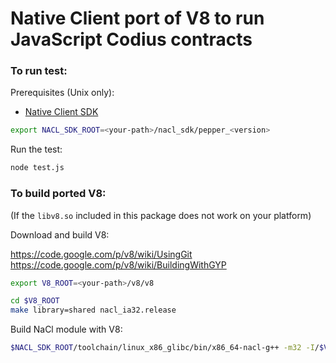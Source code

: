 Native Client port of V8 to run JavaScript Codius contracts
===

### To run test:

Prerequisites (Unix only):
+ [Native Client SDK](https://developer.chrome.com/native-client/sdk/download)

```sh
export NACL_SDK_ROOT=<your-path>/nacl_sdk/pepper_<version>
```

Run the test:

```sh
node test.js
```

### To build ported V8:

(If the `libv8.so` included in this package does not work on your platform)

Download and build V8:

https://code.google.com/p/v8/wiki/UsingGit
https://code.google.com/p/v8/wiki/BuildingWithGYP

```sh
export V8_ROOT=<your-path>/v8/v8

cd $V8_ROOT
make library=shared nacl_ia32.release
```

Build NaCl module with V8:

```sh
$NACL_SDK_ROOT/toolchain/linux_x86_glibc/bin/x86_64-nacl-g++ -m32 -I/$V8_ROOT/include v8_nacl_module.c -o v8_nacl_module.nexe -L/$V8_ROOT/out/nacl_ia32.release/lib.target -lv8
```
